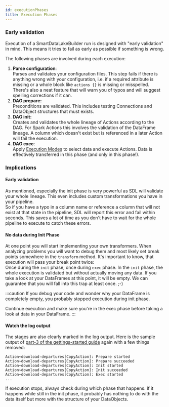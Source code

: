 ```yaml
---
id: executionPhases
title: Execution Phases
---
```


### Early validation
Execution of a SmartDataLakeBuilder run is designed with "early validation" in mind. This means it tries to fail as early as possible if something is wrong.

The following phases are involved during each execution:
1. **Parse configuration**:   
Parses and validates your configuration files.
This step fails if there is anything wrong with your configuration, i.e. if a required attribute is missing or a whole block like `actions {}` is missing or misspelled.
There's also a neat feature that will warn you of typos and will suggest spelling corrections if it can.
2. **DAG prepare:**  
Preconditions are validated.
This includes testing Connections and DataObject structures that must exists.
3. **DAG init:**  
Creates and validates the whole lineage of Actions according to the DAG.
For Spark Actions this involves the validation of the DataFrame lineage. 
A column which doesn't exist but is referenced in a later Action will fail the execution.
4. **DAG exec**:    
Apply [Execution Modes](executionModes.md) to select data and execute Actions.
Data is effectively transferred in this phase (and only in this phase!).

### Implications
#### Early validation
As mentioned, especially the init phase is very powerful as SDL will validate your whole lineage.
This even includes custom transformations you have in your pipeline.  
So if you have a typo in a column name or reference a column that will not exist at that state in the pipeline, 
SDL will report this error and fail within seconds. 
This saves a lot of time as you don't have to wait for the whole pipeline to execute to catch these errors.

#### No data during Init Phase
At one point you will start implementing your own transformers. 
When analyzing problems you will want to debug them and most likely set break points somewhere in the `transform` method.
It's important to know, that execution will pass your break point twice:  
Once during the `init` phase, once during `exec` phase. 
In the `init` phase, the whole execution is validated but without actually moving any data.
If you take a look at your DataFrames at this point, it will be empty.
We can guarantee that you will fall into this trap at least once. ;-)

:::caution
If you debug your code and wonder why your DataFrame is completely empty, 
you probably stopped execution during init phase.

Continue execution and make sure you're in the exec phase before taking a look at data in your DataFrame.
:::

#### Watch the log output
The stages are also clearly marked in the log output.
Here is the sample output of [part-3 of the gettings-started guide](../getting-started/part-3/custom-webservice.md) again with a few things removed:
```
Action~download-departures[CopyAction]: Prepare started
Action~download-departures[CopyAction]: Prepare succeeded
Action~download-departures[CopyAction]: Init started
Action~download-departures[CopyAction]: Init succeeded
Action~download-departures[CopyAction]: Exec started
...
```
If execution stops, always check during which phase that happens.
If it happens while still in the init phase, it probably has nothing to do with the data itself but more with the structure of your DataObjects.
